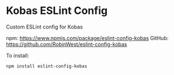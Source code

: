 # Kobas ESLint Config
Custom ESLint config for Kobas

npm: https://www.npmjs.com/package/eslint-config-kobas
GitHub: https://github.com/RobinWest/eslint-config-kobas

To install:
```
npm install eslint-config-kobas
```